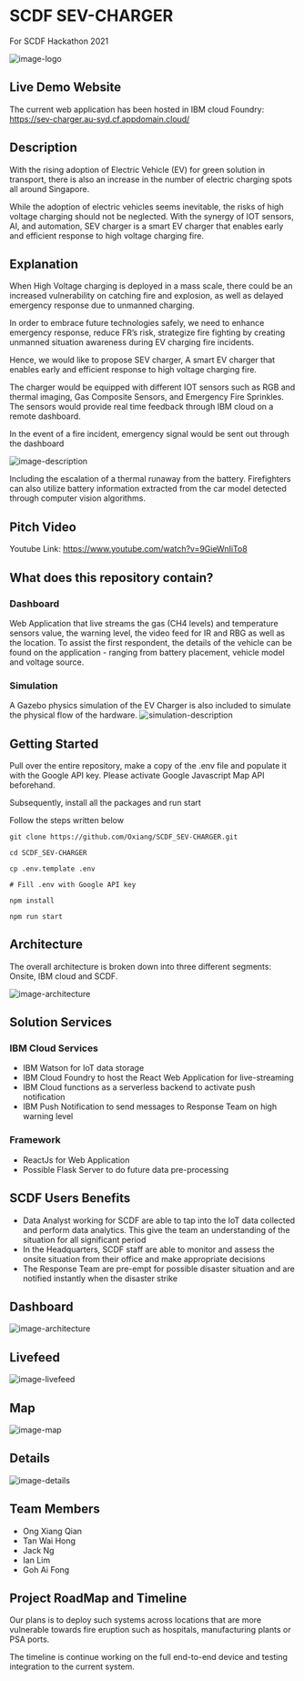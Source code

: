# SCDF SEV-CHARGER
For SCDF Hackathon 2021

![image-logo](image/logo.jpg)

## Live Demo Website

The current web application has been hosted in IBM cloud Foundry: https://sev-charger.au-syd.cf.appdomain.cloud/

## Description

With the rising adoption of Electric Vehicle (EV) for green solution in transport, there is also an increase in the number of electric charging spots all around Singapore. 

While the adoption of electric vehicles seems inevitable, the risks of high voltage charging should not be neglected. With the synergy of IOT sensors, AI, and automation, SEV charger is a smart EV charger that enables early and efficient response to high voltage charging fire.

## Explanation

When High Voltage charging is deployed in a mass scale, there could be an increased vulnerability on catching fire and explosion, as well as delayed emergency response due to unmanned charging.

In order to embrace future technologies safely, we need to enhance emergency response, reduce FR’s risk, strategize fire fighting by creating unmanned situation awareness during EV charging fire incidents.

Hence, we would like to propose SEV charger, A smart EV charger that enables early and efficient response to high voltage charging fire.

The charger would be equipped with different IOT sensors such as RGB and thermal imaging, Gas Composite Sensors, and Emergency Fire Sprinkles. The sensors would provide real time feedback through IBM cloud on a remote dashboard.

In the event of a fire incident, emergency signal would be sent out through the dashboard


![image-description](image/description.jpg)

Including the escalation of a thermal runaway from the battery. Firefighters can also utilize battery information extracted from the car model detected through computer vision algorithms. 


## Pitch Video

Youtube Link: https://www.youtube.com/watch?v=9GieWnIiTo8

## What does this repository contain?
### Dashboard
Web Application that live streams the gas (CH4 levels) and temperature sensors value, the warning level, the video feed for IR and RBG as well as the location. To assist the first respondent, the details of the vehicle can be found on the application - ranging from battery placement, vehicle model and voltage source.
### Simulation
A Gazebo physics simulation of the EV Charger is also included to simulate the physical flow of the hardware.
![simulation-description](image/carfire.png)
## Getting Started

Pull over the entire repository, make a copy of the .env file and populate it with the Google API key. Please activate Google Javascript Map API beforehand.

Subsequently, install all the packages and run start

Follow the steps written below
```shell
git clone https://github.com/Oxiang/SCDF_SEV-CHARGER.git

cd SCDF_SEV-CHARGER

cp .env.template .env

# Fill .env with Google API key

npm install

npm run start

```

## Architecture

The overall architecture is broken down into three different segments: Onsite, IBM cloud and SCDF.

![image-architecture](image/architecture.jpg)

## Solution Services 

### IBM Cloud Services

- IBM Watson for IoT data storage
- IBM Cloud Foundry to host the React Web Application for live-streaming
- IBM Cloud functions as a serverless backend to activate push notification
- IBM Push Notification to send messages to Response Team on high warning level

### Framework

- ReactJs for Web Application
- Possible Flask Server to do future data pre-processing

## SCDF Users Benefits

- Data Analyst working for SCDF are able to tap into the IoT data collected and perform data analytics. This give the team an understanding of the situation for all significant period
- In the Headquarters, SCDF staff are able to monitor and assess the onsite situation from their office and make appropriate decisions
- The Response Team are pre-empt for possible disaster situation and are notified instantly when the disaster strike

## Dashboard

![image-architecture](image/homepage.jpg)

## Livefeed

![image-livefeed](image/livefeed.jpg)

## Map

![image-map](image/map.jpg)

## Details

![image-details](image/details.jpg)

## Team Members

- Ong Xiang Qian
- Tan Wai Hong
- Jack Ng
- Ian Lim
- Goh Ai Fong

## Project RoadMap and Timeline

Our plans is to deploy such systems across locations that are more vulnerable towards fire eruption such as hospitals, manufacturing plants or PSA ports.

The timeline is continue working on the full end-to-end device and testing integration to the current system.
